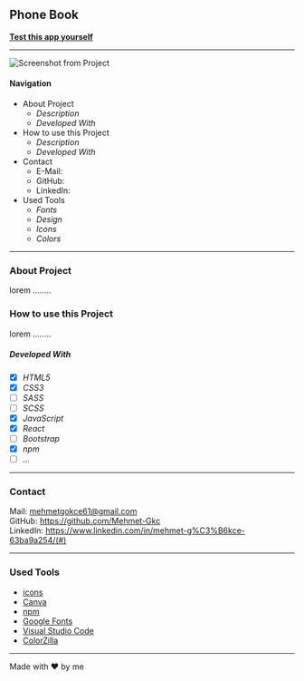 ## Phone Book

**[Test this app yourself](github.io)**

---

![Screenshot from Project](./image/project.png)

#### Navigation

- About Project
  - _Description_
  - _Developed With_
- How to use this Project
  - _Description_
  - _Developed With_
- Contact
  - E-Mail: 
  - GitHub: 
  - LinkedIn: 
- Used Tools
  - _Fonts_
  - _Design_
  - _Icons_
  - _Colors_

---

### About Project

lorem ........

### How to use this Project

lorem ........

##### Developed With

- [x] _HTML5_
- [x] _CSS3_
- [ ] _SASS_
- [ ] _SCSS_
- [x] _JavaScript_
- [x] _React_
- [ ] _Bootstrap_
- [x] _npm_
- [ ] _..._

---

### Contact

Mail: mehmetgokce61@gmail.com<br>
GitHub: https://github.com/Mehmet-Gkc<br>
LinkedIn: https://www.linkedin.com/in/mehmet-g%C3%B6kce-63ba9a254/(#)

---

### Used Tools

- [icons](https://)
- [Canva](https://www.canva.com/)
- [npm](https://www.npmjs.com/)
- [Google Fonts](https://fonts.google.com/)
- [Visual Studio Code](https://code.visualstudio.com/)
- [ColorZilla](https://www.colorzilla.com/chrome/)

---

Made with ❤️ by me
